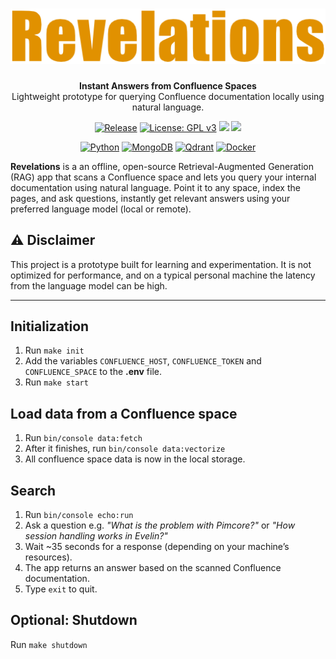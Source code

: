 <h1 align="center"><img src="docs/images/revelations.png" alt="Revelations"/></h1>
<p align="center">
  <b>Instant Answers from Confluence Spaces</b><br>
  Lightweight prototype for querying Confluence documentation locally using natural language.
</p>

<p align="center">
   <a href="https://github.com/rebelist/revelations/releases"><img src="https://img.shields.io/badge/Release-0.2.0--dev-e63946?logo=github&logoColor=white" alt="Release" /></a>
   <a href="https://www.gnu.org/licenses/gpl-3.0.html"><img src="https://img.shields.io/badge/License-GPLv3-blue.svg" alt="License: GPL v3" /></a>
   <a href="https://github.com/rebelist/revelations/actions/workflows/tests.yaml"><img src="https://github.com/rebelist/revelations/actions/workflows/tests.yaml/badge.svg" /></a>
   <a href="https://codecov.io/gh/rebelist/revelations" ><img src="https://codecov.io/gh/rebelist/revelations/graph/badge.svg?token=0FWI5KLNLH"/></a>
</p>

<p align="center">
  <a href="https://www.python.org/"><img src="https://img.shields.io/badge/Python-3.13-blue?logo=python&logoColor=white" alt="Python" /></a>
  <a href="https://www.mongodb.com/"><img src="https://img.shields.io/badge/Database-MongoDB-4ea94b?logo=mongodb&logoColor=white" alt="MongoDB" /></a>
  <a href="https://qdrant.tech/"><img src="https://img.shields.io/badge/VectorDB-Qdrant-e6462c?logo=qdrant&logoColor=white" alt="Qdrant" /></a>
  <a href="https://www.docker.com/"><img src="https://img.shields.io/badge/Container-Docker-2496ED?logo=docker&logoColor=white" alt="Docker" /></a>
</p>

**Revelations** is a an offline, open-source Retrieval-Augmented Generation (RAG) app that scans a Confluence space
and lets you query your internal documentation using natural language.
Point it to any space, index the pages, and ask questions, instantly get relevant answers using your preferred language model (local or remote).

## ⚠️ Disclaimer

This project is a prototype built for learning and experimentation. It is not optimized for performance, and on a typical personal machine the latency from the language model can be high.

---

## Initialization

1. Run `make init`
2. Add the variables `CONFLUENCE_HOST`, `CONFLUENCE_TOKEN` and `CONFLUENCE_SPACE` to the **.env** file.
3. Run `make start`

## Load data from a Confluence space

1. Run `bin/console data:fetch`
2. After it finishes, run `bin/console data:vectorize`
3. All confluence space data is now in the local storage.

## Search

1. Run `bin/console echo:run`
2. Ask a question e.g. _"What is the problem with Pimcore?"_ or _"How session handling works in Evelin?"_
3. Wait ~35 seconds for a response (depending on your machine’s resources).
4. The app returns an answer based on the scanned Confluence documentation.
5. Type `exit` to quit.

## Optional: Shutdown

Run `make shutdown`
